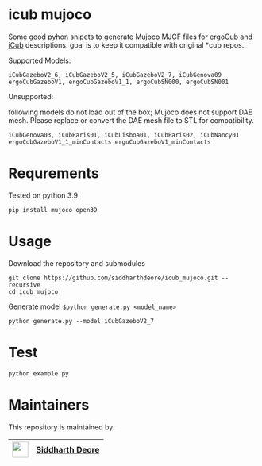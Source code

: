# icub mujoco

Some good pyhon snipets to generate Mujoco MJCF files for [ergoCub](https://github.com/icub-tech-iit/ergocub-software) and [iCub](https://github.com/robotology/icub-models.git) descriptions. goal is to keep it compatible with original *cub repos.

Supported Models:
```
iCubGazeboV2_6, iCubGazeboV2_5, iCubGazeboV2_7, iCubGenova09
ergoCubGazeboV1, ergoCubGazeboV1_1, ergoCubSN000, ergoCubSN001
```

Unsupported:

following models do not load out of the box; Mujoco does not support DAE mesh. Please replace or convert the DAE mesh file to STL for compatibility.
```
iCubGenova03, iCubParis01, iCubLisboa01, iCubParis02, iCubNancy01
ergoCubGazeboV1_1_minContacts ergoCubGazeboV1_minContacts
```
# Requrements
Tested on python 3.9
```
pip install mujoco open3D
```

# Usage
Download the repository and submodules
```
git clone https://github.com/siddharthdeore/icub_mujoco.git --recursive
cd icub_mujoco
```
Generate model `$python generate.py <model_name>`
```
python generate.py --model iCubGazeboV2_7
```

# Test
```
python example.py
```


# Maintainers
This repository is maintained by:

| <img src="https://avatars.githubusercontent.com/u/12745747" width="32">  | [Siddharth Deore](https://github.com/siddharthdeore) |
|--|--|